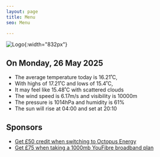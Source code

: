 ```yaml
---
layout: page
title: Menu
seo: Menu

---
```


![Logo](/images/logo.jpg){:width="832px"}

<!-- weather_marker starts -->
## On Monday, 26 May 2025

- The average temperature today is 16.21˚C,
- With highs of 17.21˚C and lows of 15.4˚C,
- It may feel like 15.48˚C with scattered clouds
- The wind speed is 6.17m/s and visibility is 10000m
- The pressure is 1014hPa and humidity is 61%
- The sun will rise at 04:00 and set at 20:10

<!-- weather_marker ends -->

## Sponsors

- [Get £50 credit when switching to Octopus Energy](https://bit.ly/3oD1nnS)
- [Get £75 when taking a 1000mb YouFibre broadband plan](https://aklam.io/91zWhU?)
